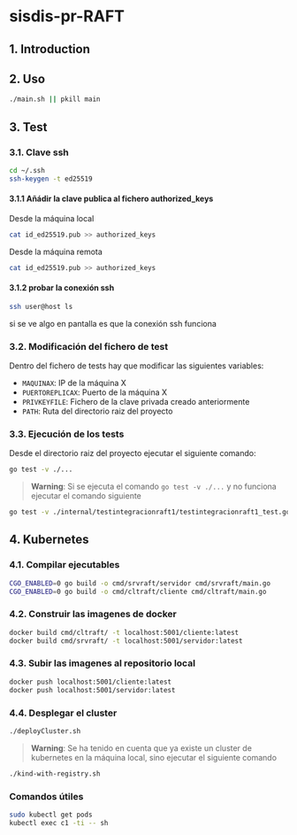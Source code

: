 # sisdis-pr-RAFT

## 1. Introduction

## 2. Uso

```bash
./main.sh || pkill main
```

## 3. Test

### 3.1. Clave ssh
```bash
cd ~/.ssh
ssh-keygen -t ed25519
```

#### 3.1.1 Añádir la clave publica al fichero authorized_keys

Desde la máquina local
```bash
cat id_ed25519.pub >> authorized_keys
```

Desde la máquina remota
```bash
cat id_ed25519.pub >> authorized_keys
```

#### 3.1.2 probar la conexión ssh

```bash
ssh user@host ls
```
si se ve algo en pantalla es que la conexión ssh funciona

### 3.2. Modificación del fichero de test

Dentro del fichero de tests hay que modificar las siguientes variables:

- `MAQUINAX`: IP de la máquina X
- `PUERTOREPLICAX`: Puerto de la máquina X
- `PRIVKEYFILE`: Fichero de la clave privada creado anteriormente
- `PATH`: Ruta del directorio raiz del proyecto

### 3.3. Ejecución de los tests

Desde el directorio raiz del proyecto ejecutar el siguiente comando:

```bash
go test -v ./...
```

> **Warning**: Si se ejecuta el comando `go test -v ./...` y no funciona ejecutar el comando siguiente

```bash
go test -v ./internal/testintegracionraft1/testintegracionraft1_test.go
```

## 4. Kubernetes

### 4.1. Compilar ejecutables
```bash
CGO_ENABLED=0 go build -o cmd/srvraft/servidor cmd/srvraft/main.go
CGO_ENABLED=0 go build -o cmd/cltraft/cliente cmd/cltraft/main.go
```

### 4.2. Construir las imagenes de docker

```bash
docker build cmd/cltraft/ -t localhost:5001/cliente:latest
docker build cmd/srvraft/ -t localhost:5001/servidor:latest
```

### 4.3. Subir las imagenes al repositorio local
```bash
docker push localhost:5001/cliente:latest
docker push localhost:5001/servidor:latest
```

### 4.4. Desplegar el cluster

```bash
./deployCluster.sh 
```

> **Warning**: Se ha tenido en cuenta que ya existe un cluster de kubernetes en la máquina local, sino ejecutar el siguiente comando

```bash
./kind-with-registry.sh
```

### Comandos útiles

```bash
sudo kubectl get pods 
kubectl exec c1 -ti -- sh 
```